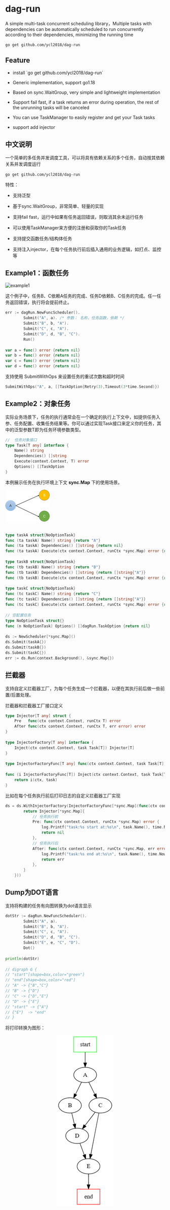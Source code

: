 # dag-run
<p>A simple multi-task concurrent scheduling library，Multiple tasks with dependencies can be automatically scheduled to run concurrently according to their dependencies, minimizing the running time</p>

``` go get github.com/ycl2018/dag-run ```
## Feature
- <p>install `go get github.com/ycl2018/dag-run`</p>
- <p>Generic implementation, support go1.18</p>
- <p>Based on sync.WaitGroup, very simple and lightweight implementation</p>
- <p>Support fail fast, if a task returns an error during operation, the rest of the unrunning tasks will be canceled</p>
- <p>You can use TaskManager to easily register and get your Task tasks</p>
- <p>support add injector</p>

## 中文说明

一个简单的多任务并发调度工具，可以将具有依赖关系的多个任务，自动按其依赖关系并发调度运行

``` go get github.com/ycl2018/dag-run ```

特性：

- <p>支持泛型</p>
- <p>基于sync.WaitGroup，非常简单、轻量的实现</p>
- <p>支持fail fast，运行中如果有任务返回错误，则取消其余未运行任务</p>
- <p>可以使用TaskManager来方便的注册和获取你的Task任务</p>
- <p>支持提交函数任务/结构体任务</p>
- <p>支持注入injector，在每个任务执行前后插入通用的业务逻辑，如打点、监控等</p>

## Example1：函数任务
 ![example1](images/example1.png)
 
 这个例子中，任务B、C依赖A任务的完成、任务D依赖B、C任务的完成。任一任务返回错误，执行将会提前终止。
```Go
err := dagRun.NewFuncScheduler().
		Submit("A", a). /* 参数： 名称，任务函数，依赖 */
		Submit("B", b, "A").
		Submit("C", c, "A").
		Submit("D", d, "B", "C").
		Run()

var a = func() error {return nil}
var b = func() error {return nil}
var c = func() error {return nil}
var d = func() error {return nil}
```

支持使用 SubmitWithOps 来设置任务的重试次数和超时时间
```go
SubmitWithOps("A", a, []TaskOption{Retry(3),Timeout(3*time.Second)})
```
## Example2：对象任务

实际业务场景下，任务的执行通常会在一个确定的执行上下文中，如提供任务入参、任务配置、收集任务结果等。你可以通过实现Task接口来定义你的任务，其中的泛型参数T即为任务环境参数类型。

```Go
//  任务对象接口
type Task[T any] interface {
	Name() string
	Dependencies() []string
	Execute(context.Context, T) error
	Options() []TaskOption
}
```

本例展示任务在执行环境上下文 **sync.Map** 下的使用场景。

![example1](images/example2.png)

```Go

type taskA struct{NoOptionTask}
func (ta taskA) Name() string {return "A"}
func (ta taskA) Dependencies() []string {return nil}
func (ta taskA) Execute(ctx context.Context, runCtx *sync.Map) error {return nil}

type taskB struct{NoOptionTask}
func (tb taskB) Name() string {return "B"}
func (tb taskB) Dependencies() []string {return []string{"A"}}
func (tb taskB) Execute(ctx context.Context, runCtx *sync.Map) error {return nil}

type taskC struct{NoOptionTask}
func (tc taskC) Name() string {return "C"}
func (tc taskC) Dependencies() []string {return []string{"A"}}
func (tc taskC) Execute(ctx context.Context, runCtx *sync.Map) error {return nil}

// 空配置任务
type NoOptionTask struct{}
func (n NoOptionTask) Options() []dagRun.TaskOption {return nil}

ds := NewScheduler[*sync.Map]()
ds.Submit(taskA{})
ds.Submit(taskB{})
ds.Submit(taskC{})
err := ds.Run(context.Background(), &sync.Map{})
```

## 拦截器
支持自定义拦截器工厂，为每个任务生成一个拦截器，以便在其执行前后做一些前置/后置处理。

拦截器和拦截器工厂接口定义

```Go
type Injector[T any] struct {
	Pre   func(ctx context.Context, runCtx T) error
	After func(ctx context.Context, runCtx T, err error) error
}

type InjectorFactory[T any] interface {
	Inject(ctx context.Context, task Task[T]) Injector[T]
}

type InjectorFactoryFunc[T any] func(ctx context.Context, task Task[T]) Injector[T]

func (i InjectorFactoryFunc[T]) Inject(ctx context.Context, task Task[T]) Injector[T] {
	return i(ctx, task)
}
```
比如在每个任务执行前后打印日志的自定义拦截器工厂实现

```Go
ds = ds.WithInjectorFactory(InjectorFactoryFunc[*sync.Map](func(ctx context.Context, task Task[*sync.Map]) Injector[*sync.Map] {
		return Injector[*sync.Map]{
			// 任务执行前
			Pre: func(ctx context.Context, runCtx *sync.Map) error {
				log.Printf("task:%s start at:%s\n", task.Name(), time.Now())
                return nil
			},
			// 任务执行后
			After: func(ctx context.Context, runCtx *sync.Map, err error) error {
				log.Printf("task:%s end at:%s\n", task.Name(), time.Now())
				return err
			},
		}
	}))
```

## Dump为DOT语言

支持将构建的任务有向图转换为dot语言显示

```Go
dotStr := dagRun.NewFuncScheduler().
		Submit("A", a).
		Submit("B", b, "A").
		Submit("C", c, "A").
		Submit("D", d, "B", "C").
		Submit("E", e, "C", "D").
		Dot()

println(dotStr)

// digraph G {
// "start"[shape=box,color="green"]
// "end"[shape=box,color="red"]
// "A" -> {"B","C"}
// "B" -> {"D"}
// "C" -> {"D","E"}
// "D" -> {"E"}
// "start" -> {"A"}
// {"E"}  -> "end"
// }
```
将打印转换为图形：
<p align="center">
<img  src="./images/graphviz.png" />
</p>
